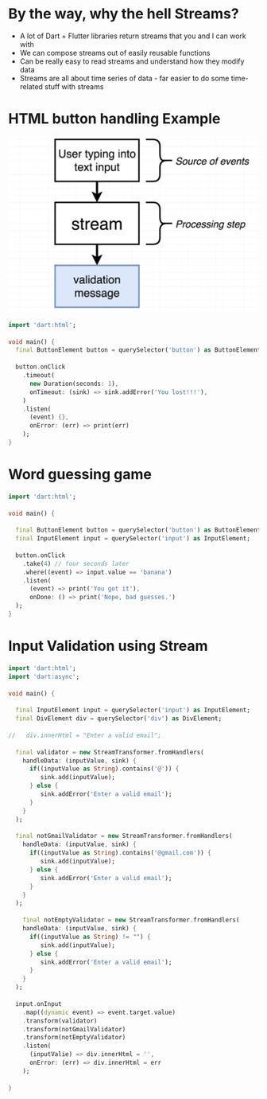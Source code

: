 # By the way, why the hell Streams?

- A lot of Dart + Flutter libraries return streams that you and I can work with
- We can compose streams out of easily reusable functions
- Can be really easy to read streams and understand how they modify data
- Streams are all about time series of data - far easier to do some time-related stuff with streams

# HTML button handling Example

![img](./img1.png)

```dart
import 'dart:html';

void main() {
  final ButtonElement button = querySelector('button') as ButtonElement;
  
  button.onClick
    .timeout(
      new Duration(seconds: 1), 
      onTimeout: (sink) => sink.addError('You lost!!!'),
    )
    .listen(
      (event) {}, 
      onError: (err) => print(err)
    );
}
```

# Word guessing game

```dart
import 'dart:html';

void main() {
  
  final ButtonElement button = querySelector('button') as ButtonElement;
  final InputElement input = querySelector('input') as InputElement;
  
  button.onClick 
    .take(4) // four seconds later
    .where((event) => input.value == 'banana')
    .listen(
      (event) => print('You got it'), 
      onDone: () => print('Nope, bad guesses.')
  );
}
```

# Input Validation using Stream

```dart
import 'dart:html';
import 'dart:async';

void main() {
  
  final InputElement input = querySelector('input') as InputElement; 
  final DivElement div = querySelector('div') as DivElement; 
    
//   div.innerHtml = "Enter a valid email";
  
  final validator = new StreamTransformer.fromHandlers(
    handleData: (inputValue, sink) {
      if((inputValue as String).contains('@')) {
         sink.add(inputValue);
      } else {
         sink.addError('Enter a valid email'); 
      }
    } 
  );
  
  final notGmailValidator = new StreamTransformer.fromHandlers(
    handleData: (inputValue, sink) {
      if((inputValue as String).contains('@gmail.com')) {
         sink.add(inputValue);
      } else {
         sink.addError('Enter a valid email'); 
      }
    } 
  );
  
    final notEmptyValidator = new StreamTransformer.fromHandlers(
    handleData: (inputValue, sink) {
      if((inputValue as String) != "") {
         sink.add(inputValue);
      } else {
         sink.addError('Enter a valid email'); 
      }
    } 
  );
  
  input.onInput 
    .map((dynamic event) => event.target.value)
    .transform(validator)
    .transform(notGmailValidator)
    .transform(notEmptyValidator)
    .listen(
      (inputValie) => div.innerHtml = '',
      onError: (err) => div.innerHtml = err
    );
  
}
```